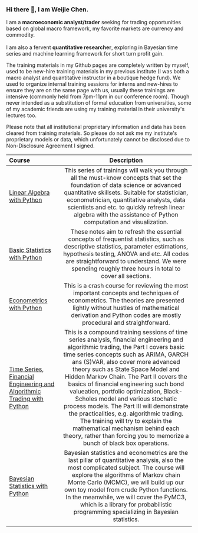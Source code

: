 ### Hi there 👋, I am Weijie Chen.

I am a **macroeconomic analyst/trader** seeking for trading opportunities based on global macro framework, my favorite markets are currency and commodity.<br><br>
I am also a fervent **quantitative researcher**, exploring in Bayesian time series and machine learning framework for short turn profit gain. 

The training materials in my Github pages are completely written by myself, used to be new-hire training materials in my previous institute (I was both a macro analyst and quantitative instructor in a boutique hedge fund). We used to organize internal training sessions for interns and new-hires to ensure they are on the same page with us, usually these trainings are intensive (commonly held from 7pm-11pm in our conference room). Though never intended as a substitution of formal education from universities, some of my academic friends are using my training material in their university's lectures too.

Please note that all institutional proprietary information and data has been cleared from training materials. So please do not ask me my institute's proprietary models or data, which unfortunately cannot be disclosed due to Non-Disclosure Agreement I signed. 

| Course      | Description |
| :-----        |    :----:   |  
| <a href='https://github.com/weijie-chen/Linear-Algebra-With-Python'>Linear Algebra with Python</a>      | This series of trainings will walk you through all the must-know concepts that set the foundation of data science or advanced quantitative skillsets. Suitable for statistician, econometrician, quantitative analysts, data scientists and etc. to quickly refresh linear algebra with the assistance of Python computation and visualization.      |
| <a href='https://github.com/weijie-chen/Basic-Statistics-With-Python'>Basic Statistics with Python</a>   | These notes aim to refresh the essential concepts of frequentist statistics, such as descriptive statistics, parameter estimations, hypothesis testing, ANOVA and etc. All codes are straightforward to understand. We were spending roughly three hours in total to cover all sections. | 
| <a href='https://github.com/weijie-chen/Econometrics-With-Python'>Econometrics with Python</a>  | This is a crash course for reviewing the most important concepts and techniques of econometrics. The theories are presented lightly without hustles of mathematical derivation and Python codes are mostly procedural and straightforward.        | 
| <a href='https://github.com/weijie-chen/Time-Series-Analysis-With-Python'>Time Series, Financial Engineering and Algorithmic Trading with Python</a> |  This is a compound training sessions of time series analysis, financial engineering and algorithmic trading, the Part I covers basic time series concepts such as ARIMA, GARCH ans (S)VAR, also cover more advanced theory such as State Space Model and Hidden Markov Chain. The Part II covers the basics of financial engineering such bond valueation, portfolio optimization, Black-Scholes model and various stochatic process models. The Part III will demonstrate the practicalities, e.g. algorithmic trading. The training will try to explain the mathematical mechanism behind each theory, rather than forcing you to memorize a bunch of black box operations.    | 
| <a href='https://github.com/weijie-chen/Bayesian-Statistics-Econometrics'>Bayesian Statistics with Python</a>  | Bayesian statistics and econometrics are the last pillar of quantitative analysis, also the most complicated subject. The course will explore the algorithms of Markov chain Monte Carlo (MCMC), we will build up our own toy model from crude Python functions. In the meanwhile, we will cover the PyMC3, which is a library for probabilistic programming specializing in Bayesian statistics.| 
|<img width=700/>|<img width=500/>|
<!--
**weijie-chen/weijie-chen** is a ✨ _special_ ✨ repository because its `README.md` (this file) appears on your GitHub profile.

Here are some ideas to get you started:

- 🔭 I’m currently working on ...
- 🌱 I’m currently learning ...
- 👯 I’m looking to collaborate on ...
- 🤔 I’m looking for help with ...
- 💬 Ask me about ...
- 📫 How to reach me: ...
- 😄 Pronouns: ...
- ⚡ Fun fact: ...
-->
